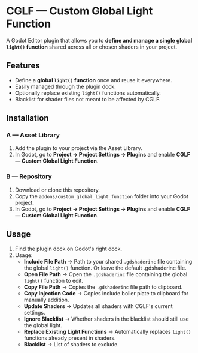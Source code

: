 # CGLF — Custom Global Light Function

A Godot Editor plugin that allows you to **define and manage a single global `light()` function** shared across all or chosen shaders in your project.

## Features
- Define a **global `light()` function** once and reuse it everywhere.
- Easily managed through the plugin dock.
- Optionally replace existing `light()` functions automatically.
- Blacklist for shader files not meant to be affected by CGLF.

## Installation

### A — Asset Library

1. Add the plugin to your project via the Asset Library.
2. In Godot, go to **Project → Project Settings → Plugins** and enable **CGLF — Custom Global Light Function**.

### B — Repository

1. Download or clone this repository.
2. Copy the `addons/custom_global_light_function` folder into your Godot project.
3. In Godot, go to **Project → Project Settings → Plugins** and enable **CGLF — Custom Global Light Function**.

## Usage
1. Find the plugin dock on Godot's right dock.
2. Usage:
   	- **Include File Path** → Path to your shared `.gdshaderinc` file containing the global `light()` function. Or leave the default .gdshaderinc file.
	- **Open File Path** → Open the `.gdshaderinc` file containing the global `light()` function to edit.
	- **Copy File Path** → Copies the `.gdshaderinc` file path to clipboard.
	- **Copy Injection Code** → Copies include boiler plate to clipboard for manually addition.
	- **Update Shaders** → Updates all shaders with CGLF's current settings.
   	- **Ignore Blacklist** → Whether shaders in the blacklist should still use the global light.
   	- **Replace Existing Light Functions** → Automatically replaces `light()` functions already present in shaders.
   	- **Blacklist** → List of shaders to exclude.
